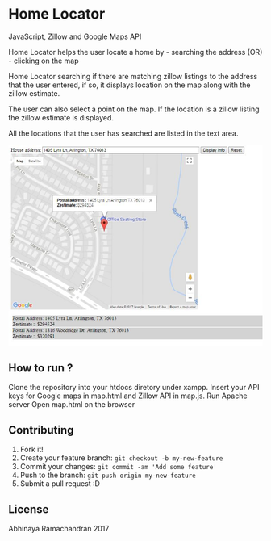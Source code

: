 # Home Locator
JavaScript, Zillow and Google Maps API

Home Locator helps the user locate a home by
        - searching the address (OR)
        - clicking on the map

 Home Locator searching if there are matching zillow listings to the 
 address that the user entered, if so, it displays location on the map 
 along with the zillow estimate. 

 The user can also select a point on the map. If the location is a zillow 
 listing the zillow estimate is displayed.

 All the locations that the user has searched are listed in the text area.

![alt HomeLocator](screenshots/HomeLocator.JPG "Description goes here")


## How to run ?

Clone the repository into your htdocs diretory under xampp. 
Insert your API keys for Google maps in map.html and Zillow API in map.js.
Run Apache server
Open map.html on the browser


## Contributing

1. Fork it!
2. Create your feature branch: `git checkout -b my-new-feature`
3. Commit your changes: `git commit -am 'Add some feature'`
4. Push to the branch: `git push origin my-new-feature`
5. Submit a pull request :D

## License

Abhinaya Ramachandran 2017
